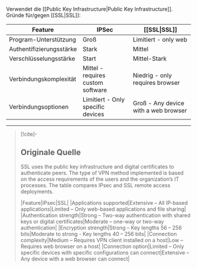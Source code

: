 Verwendet die [[Public Key Infrastructure|Public Key Infrastructure]]. Gründe für/gegen [[SSL|SSL]]:

| Feature                  | IPSec                             | [[SSL\|SSL]]                         |
| ------------------------ | --------------------------------- | ------------------------------------ |
| Program-Unterstützung    | Groß                              | Limitiert - only web                 |
| Authentifizierungsstärke | Stark                             | Mittel                               |
| Verschlüsselungsstärke   | Start                             | Mittel-Stark                         |
| Verbindungskomplexität   | Mittel - requires custom software | Niedrig - only requires browser      |
| Verbindungsoptionen      | Limitiert - Only specific devices | Groß - Any device with a web browser |

---

> [!cite]-
> ## Originale Quelle
> SSL uses the public key infrastructure and digital certificates to authenticate peers. The type of VPN method implemented is based on the access requirements of the users and the organization’s IT processes. The table compares IPsec and SSL remote access deployments.
>
> |Feature|IPsec|SSL|
> |Applications supported|Extensive – All IP-based applications|Limited – Only web-based applications and file sharing|
> |Authentication strength|Strong – Two-way authentication with shared keys or digital certificates|Moderate – one-way or two-way authentication|
> |Encryption strength|Strong – Key lengths 56 – 256 bits|Moderate to strong - Key lengths 40 – 256 bits|
> |Connection complexity|Medium – Requires VPN client installed on a host|Low – Requires web browser on a host|
> |Connection option|Limited – Only specific devices with specific configurations can connect|Extensive – Any device with a web browser can connect|